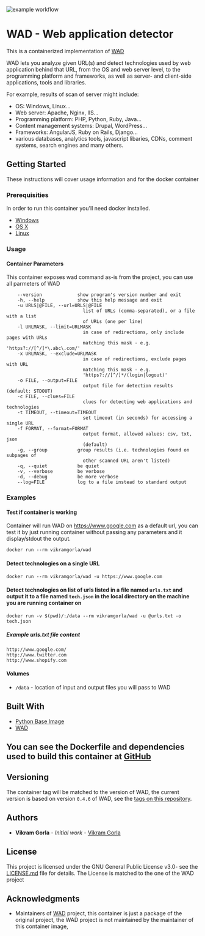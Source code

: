 ![example workflow](https://github.com/vikramgorla/wad-docker/actions/workflows/docker-build.yml/badge.svg)

# WAD - Web application detector

This is a containerized implementation of [WAD](https://github.com/CERN-CERT/WAD) 

WAD lets you analyze given URL(s) and detect technologies used by web application behind that URL, 
from the OS and web server level, to the programming platform and frameworks, as well as server- and client-side
applications, tools and libraries. 

For example, results of scan of server might include: 

  * OS: Windows, Linux...
  * Web server: Apache, Nginx, IIS...
  * Programming platform: PHP, Python, Ruby, Java...
  * Content management systems: Drupal, WordPress...
  * Frameworks: AngularJS, Ruby on Rails, Django...
  * various databases, analytics tools, javascript libaries, CDNs, comment systems, search engines and many others.

## Getting Started

These instructions will cover usage information and for the docker container 

### Prerequisities


In order to run this container you'll need docker installed.

* [Windows](https://docs.docker.com/windows/started)
* [OS X](https://docs.docker.com/mac/started/)
* [Linux](https://docs.docker.com/linux/started/)

### Usage

#### Container Parameters

This container exposes wad command as-is from the project, you can use all parmeters of WAD
```shell
    --version             show program's version number and exit
    -h, --help            show this help message and exit
    -u URLS|@FILE, --url=URLS|@FILE
                            list of URLs (comma-separated), or a file with a list
                            of URLs (one per line)
    -l URLMASK, --limit=URLMASK
                            in case of redirections, only include pages with URLs
                            matching this mask - e.g. 'https?://[^/]*\.abc\.com/'
    -x URLMASK, --exclude=URLMASK
                            in case of redirections, exclude pages with URL
                            matching this mask - e.g.
                            'https?://[^/]*/(login|logout)'
    -o FILE, --output=FILE
                            output file for detection results (default: STDOUT)
    -c FILE, --clues=FILE
                            clues for detecting web applications and technologies
    -t TIMEOUT, --timeout=TIMEOUT
                            set timeout (in seconds) for accessing a single URL
    -f FORMAT, --format=FORMAT
                            output format, allowed values: csv, txt, json
                            (default)
    -g, --group           group results (i.e. technologies found on subpages of
                            other scanned URL aren't listed)
    -q, --quiet           be quiet
    -v, --verbose         be verbose
    -d, --debug           be more verbose
    --log=FILE            log to a file instead to standard output
```

### Examples

#### Test if container is working

Container will run WAD on https://www.google.com as a default url, you can test it by just running container without passing any parameters and it display/stdout the output.

```shell
docker run --rm vikramgorla/wad
```

#### Detect technologies on a single URL 

```shell
docker run --rm vikramgorla/wad -u https://www.google.com
```

#### Detect technologies on list of urls listed in a file named `urls.txt` and output it to a file named `tech.json` in the local directory on the machine you are running container on

```shell
docker run -v $(pwd)/:/data --rm vikramgorla/wad -u @urls.txt -o tech.json
```

##### Example urls.txt file content

```shell
http://www.google.com/
http://www.twitter.com
http://www.shopify.com
```

#### Volumes

* `/data` - location of input and output files you will pass to WAD


## Built With

* [Python Base Image](https://hub.docker.com/_/python)
* [WAD](https://github.com/CERN-CERT/WAD) 


## You can see the Dockerfile and dependencies used to build this container at [GitHub](https://github.com/vikramgorla/wad)


## Versioning

The container tag will be matched to the version of WAD, the current version is based on version `0.4.6` of WAD, see the 
[tags on this repository](https://github.com/vikramgorla/wad/tags). 

## Authors

* **Vikram Gorla** - *Initial work* - [Vikram Gorla](https://github.com/vikramgorla/)


## License

This project is licensed under the GNU General Public License v3.0- see the [LICENSE.md](LICENSE.md) file for details.
The License is matched to the one of the WAD project

## Acknowledgments

* Maintainers of [WAD](https://github.com/CERN-CERT/WAD) project,  this container is just a package of the original project, the WAD project is not maintained by the maintainer of this container image, 
